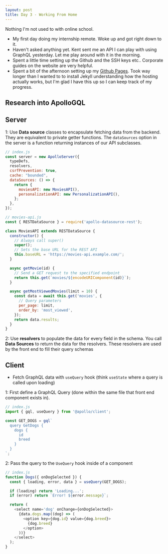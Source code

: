 ```yaml
---
layout: post
title: Day 3 - Working From Home
---
```


Nothing I'm not used to with online school.

- My first day doing my internship remote. Woke up and got right down to it.
- Haven't asked anything yet. Kent sent me an API I can play with using GraphQL yesterday. Let me play around with it in the morning.
- Spent a little time setting up the Github and the SSH keys etc.. Corporate guides on the website are very helpful.
- Spent a bit of the afternoon setting up my [Github Pages](https://www.git.ouryahoo.com/pages/tpi01/tpi01.github.io/). Took way longer than I wanted to to install Jekyll understanding how the hosting actually works, but I'm glad I have this up so I can keep track of my progress.

## Research into ApolloGQL

## Server

1: Use **Data source** classes to encapsulate fetching data from the backend. They are equivalent to private getter functions. The `dataSources` option in the server is a function returning instances of our API subclasses.

```js
// index.js
const server = new ApolloServer({
  typeDefs,
  resolvers,
  csrfPrevention: true,
  cache: "bounded",
  dataSources: () => {
    return {
      moviesAPI: new MoviesAPI(),
      personalizationAPI: new PersonalizationAPI(),
    };
  },
});
```

```js
// movies-api.js
const { RESTDataSource } = require('apollo-datasource-rest');

class MoviesAPI extends RESTDataSource {
  constructor() {
    // Always call super()
    super();
    // Sets the base URL for the REST API
    this.baseURL = 'https://movies-api.example.com/';
  }

  async getMovie(id) {
    // Send a GET request to the specified endpoint
    return this.get(`movies/${encodeURIComponent(id)}`);
  }

  async getMostViewedMovies(limit = 10) {
    const data = await this.get('movies', {
      // Query parameters
      per_page: limit,
      order_by: 'most_viewed',
    });
    return data.results;
  }
}
```

2: Use **resolvers** to populate the data for every field in the schema. You call **Data Sources** to return the data for the resolvers. These resolvers are used by the front end to fill their query schemas
## Client

- Fetch GraphQL data with `useQuery` hook (think `useState` where a query is called upon loading)

1: First define a GraphQL Query (done within the same file that front end component exists in).

```javascript
// index.js
import { gql, useQuery } from '@apollo/client';

const GET_DOGS = gql`
  query GetDogs {
    dogs {
      id
      breed
    }
  }
`;
```

2: Pass the query to the `UseQuery` hook inside of a component

```js
// index.js
function Dogs({ onDogSelected }) {
  const { loading, error, data } = useQuery(GET_DOGS);

  if (loading) return 'Loading...';
  if (error) return `Error! ${error.message}`;

  return (
    <select name='dog' onChange={onDogSelected}>
      {data.dogs.map((dog) => (
        <option key={dog.id} value={dog.breed}>
          {dog.breed}
        </option>
      ))}
    </select>
  );
}
```


